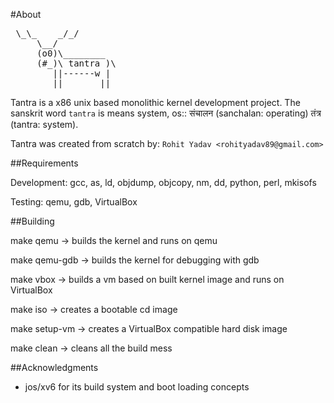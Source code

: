 #About

<pre>
 \_\_    _/_/
     \__/
     (o0)\________
     (#_)\ tantra )\
        ||------w |
        ||       ||
</pre>

Tantra is a x86 unix based monolithic kernel development project.
The sanskrit word `tantra` is means system, os:: संचालन (sanchalan: operating) तंत्र (tantra: system).

Tantra was created from scratch by: `Rohit Yadav <rohityadav89@gmail.com>`

##Requirements

Development: gcc, as, ld, objdump, objcopy, nm, dd, python, perl, mkisofs

Testing: qemu, gdb, VirtualBox
 
##Building

make qemu     -> builds the kernel and runs on qemu

make qemu-gdb -> builds the kernel for debugging with gdb

make vbox     -> builds a vm based on built kernel image and runs on VirtualBox

make iso      -> creates a bootable cd image

make setup-vm -> creates a VirtualBox compatible hard disk image

make clean    -> cleans all the build mess

##Acknowledgments
- jos/xv6 for its build system and boot loading concepts
